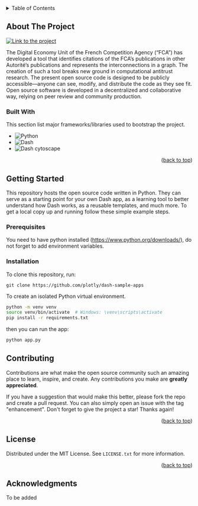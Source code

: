 <!-- TABLE OF CONTENTS -->
<details>
  <summary>Table of Contents</summary>
  <ol>
    <li>
      <a href="#about-the-project">About The Project</a>
      <ul>
        <li><a href="#built-with">Built With</a></li>
      </ul>
    </li>
    <li>
      <a href="#getting-started">Getting Started</a>
      <ul>
        <li><a href="#prerequisites">Prerequisites</a></li>
        <li><a href="#installation">Installation</a></li>
      </ul>
    </li>
    <li><a href="#contributing">Contributing</a></li>
    <li><a href="#license">License</a></li>
    <li><a href="#acknowledgments">Acknowledgments</a></li>
  </ol>
</details>



<!-- ABOUT THE PROJECT -->
## About The Project

[![Link to the project][product-screenshot]](https://sen-codex.dev)

The Digital Economy Unit of the French Competition Agency (“FCA”) has developed a tool that identifies citations of the FCA’s publications in other Autorité’s publications and represents the interconnections in a graph. The creation of such a tool breaks new ground in computational antitrust research. The present open source code is designed to be publicly accessible—anyone can see, modify, and distribute the code as they see fit. Open source software is developed in a decentralized and collaborative way, relying on peer review and community production.



### Built With

This section list major frameworks/libraries used to bootstrap the project.

* ![Python](https://img.shields.io/badge/PYTHON-007396.svg?&style=flat&logo=python&logoColor=white)&nbsp;
* ![Dash](https://img.shields.io/badge/DASH-007396.svg?&style=flat&logo=plotly&logoColor=white)&nbsp;
* ![Dash cytoscape](https://img.shields.io/badge/DASH-CYTOSCPAE-007396.svg?&style=flat&logo=plotly&logoColor=white)&nbsp;


<p align="right">(<a href="#readme-top">back to top</a>)</p>



<!-- GETTING STARTED -->
## Getting Started

This repository hosts the open source code written in Python. They can serve as a starting point for your own Dash app, as a learning tool to better understand how Dash works, as a reusable templates, and much more.
To get a local copy up and running follow these simple example steps.

### Prerequisites

You need to have python installed (https://www.python.org/downloads/), do not forget to add environment variables.

### Installation

To clone this repository, run:
```
git clone https://github.com/plotly/dash-sample-apps
```

To create an isolated Python virtual environment.
```bash
python -m venv venv
source venv/bin/activate  # Windows: \venv\scripts\activate
pip install -r requirements.txt
```

then you can run the app:
```bash
python app.py
```


<!-- CONTRIBUTING -->
## Contributing

Contributions are what make the open source community such an amazing place to learn, inspire, and create. Any contributions you make are **greatly appreciated**.

If you have a suggestion that would make this better, please fork the repo and create a pull request. You can also simply open an issue with the tag "enhancement".
Don't forget to give the project a star! Thanks again!

<p align="right">(<a href="#readme-top">back to top</a>)</p>



<!-- LICENSE -->
## License

Distributed under the MIT License. See `LICENSE.txt` for more information.

<p align="right">(<a href="#readme-top">back to top</a>)</p>


<!-- ACKNOWLEDGMENTS -->
## Acknowledgments

To be added


<!-- MARKDOWN LINKS & IMAGES -->
<!-- https://www.markdownguide.org/basic-syntax/#reference-style-links -->
[product-screenshot]: images/screenshot.png


